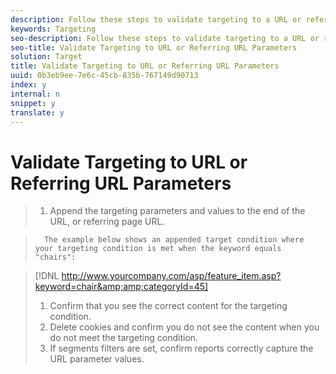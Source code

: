 ```yaml
---
description: Follow these steps to validate targeting to a URL or referring URL parameters.
keywords: Targeting
seo-description: Follow these steps to validate targeting to a URL or referring URL parameters.
seo-title: Validate Targeting to URL or Referring URL Parameters
solution: Target
title: Validate Targeting to URL or Referring URL Parameters
uuid: 0b3eb9ee-7e6c-45cb-835b-767149d90713
index: y
internal: n
snippet: y
translate: y
---
```


# Validate Targeting to URL or Referring URL Parameters


>1. Append the targeting parameters and values to the end of the URL, or referring page URL.

>       The example below shows an appended target condition where your targeting condition is met when the keyword equals "chairs": 

>    [!DNL  http://www.yourcompany.com/asp/feature_item.asp?​keyword=chair&amp;amp;categoryId=45] 
>1. Confirm that you see the correct content for the targeting condition.
>1. Delete cookies and confirm you do not see the content when you do not meet the targeting condition.
>1. If segments filters are set, confirm reports correctly capture the URL parameter values.
